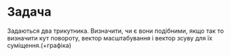 # Задача

Задаються два трикутника. Визначити, чи є вони подібними,  якщо так то визначити кут повороту, вектор масштабування і вектор зсуву для їх суміщення.(+графіка)
